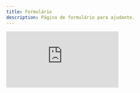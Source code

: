 ```yaml
---
title: Formulário
description: Página de formulário para ajudante.
---
```


<head>
<script>
  function resizeIframe(obj) {
    obj.style.height = obj.contentWindow.document.documentElement.scrollHeight + 'px';
  }
</script>
</head>

<iframe src="https://docs.google.com/forms/d/e/1FAIpQLSf5ywwjFy8IAnpzV5VfosipLG-8yLdkAP-Dr1-G8xSegr1Y7w/viewform?embedded=true" frameborder="0" scrolling="no" onload="resizeIframe(this)">Carregando…</iframe>
